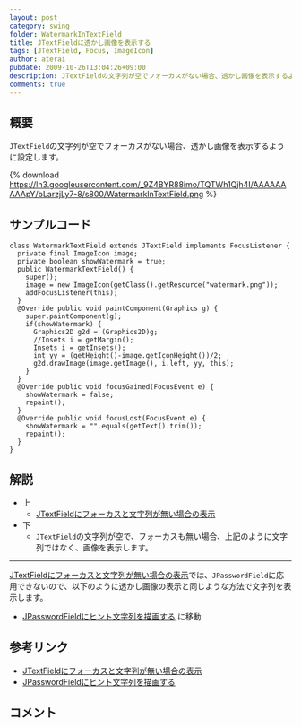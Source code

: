 ```yaml
---
layout: post
category: swing
folder: WatermarkInTextField
title: JTextFieldに透かし画像を表示する
tags: [JTextField, Focus, ImageIcon]
author: aterai
pubdate: 2009-10-26T13:04:26+09:00
description: JTextFieldの文字列が空でフォーカスがない場合、透かし画像を表示するように設定します。
comments: true
---
```

## 概要
`JTextField`の文字列が空でフォーカスがない場合、透かし画像を表示するように設定します。

{% download https://lh3.googleusercontent.com/_9Z4BYR88imo/TQTWh1Qjh4I/AAAAAAAAApY/bLarzjLy7-8/s800/WatermarkInTextField.png %}

## サンプルコード
<pre class="prettyprint"><code>class WatermarkTextField extends JTextField implements FocusListener {
  private final ImageIcon image;
  private boolean showWatermark = true;
  public WatermarkTextField() {
    super();
    image = new ImageIcon(getClass().getResource("watermark.png"));
    addFocusListener(this);
  }
  @Override public void paintComponent(Graphics g) {
    super.paintComponent(g);
    if(showWatermark) {
      Graphics2D g2d = (Graphics2D)g;
      //Insets i = getMargin();
      Insets i = getInsets();
      int yy = (getHeight()-image.getIconHeight())/2;
      g2d.drawImage(image.getImage(), i.left, yy, this);
    }
  }
  @Override public void focusGained(FocusEvent e) {
    showWatermark = false;
    repaint();
  }
  @Override public void focusLost(FocusEvent e) {
    showWatermark = "".equals(getText().trim());
    repaint();
  }
}
</code></pre>

## 解説
- 上
    - [JTextFieldにフォーカスと文字列が無い場合の表示](http://ateraimemo.com/Swing/GhostText.html)
- 下
    - `JTextField`の文字列が空で、フォーカスも無い場合、上記のように文字列ではなく、画像を表示します。

<!-- dummy comment line for breaking list -->

- - - -
[JTextFieldにフォーカスと文字列が無い場合の表示](http://ateraimemo.com/Swing/GhostText.html)では、`JPasswordField`に応用できないので、以下のように透かし画像の表示と同じような方法で文字列を表示します。

- [JPasswordFieldにヒント文字列を描画する](http://ateraimemo.com/Swing/InputHintPasswordField.html) に移動

<!-- dummy comment line for breaking list -->

## 参考リンク
- [JTextFieldにフォーカスと文字列が無い場合の表示](http://ateraimemo.com/Swing/GhostText.html)
- [JPasswordFieldにヒント文字列を描画する](http://ateraimemo.com/Swing/InputHintPasswordField.html)

<!-- dummy comment line for breaking list -->

## コメント
